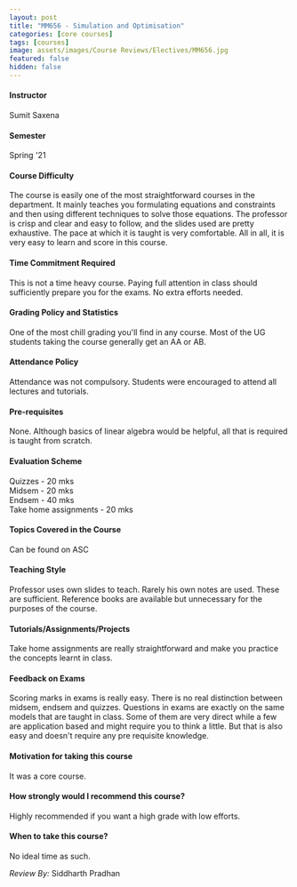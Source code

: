 ```yaml
---
layout: post
title: "MM656 - Simulation and Optimisation"
categories: [core courses]
tags: [courses]
image: assets/images/Course Reviews/Electives/MM656.jpg
featured: false
hidden: false
---
```


#### Instructor
Sumit Saxena

#### Semester
Spring '21

#### Course Difficulty
The course is easily one of the most straightforward courses in the department. It mainly teaches you formulating equations and constraints and then using different techniques to solve those equations. The professor is crisp and clear and easy to follow, and the slides used are pretty exhaustive. The pace at which it is taught is very comfortable. All in all, it is very easy to learn and score in this course.

#### Time Commitment Required
This is not a time heavy course. Paying full attention in class should sufficiently prepare you for the exams. No extra efforts needed.

#### Grading Policy and Statistics
One of the most chill grading you'll find in any course. Most of the UG students taking the course generally get an AA or AB.

#### Attendance Policy
Attendance was not compulsory. Students were encouraged to attend all lectures and tutorials.

#### Pre-requisites
None. Although basics of linear algebra would be helpful, all that is required is taught from scratch.

#### Evaluation Scheme
Quizzes - 20 mks  
Midsem - 20 mks  
Endsem - 40 mks  
Take home assignments - 20 mks

#### Topics Covered in the Course
Can be found on ASC

#### Teaching Style
Professor uses own slides to teach. Rarely his own notes are used. These are sufficient. Reference books are available but unnecessary for the purposes of the course.

#### Tutorials/Assignments/Projects
Take home assignments are really straightforward and make you practice the concepts learnt in class.

#### Feedback on Exams
Scoring marks in exams is really easy. There is no real distinction between midsem, endsem and quizzes. Questions in exams are exactly on the same models that are taught in class. Some of them are very direct while a few are application based and might require you to think a little. But that is also easy and doesn't require any pre requisite knowledge.

#### Motivation for taking this course
It was a core course.

#### How strongly would I recommend this course?
Highly recommended if you want a high grade with low efforts. 

#### When to take this course?
No ideal time as such.

*Review By:* Siddharth Pradhan